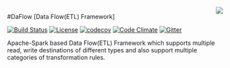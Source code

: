 <img src="https://github.com/abhioncbr/DaFlow/raw/develop/DaFlow.png" align="right">

#DaFlow [Data Flow(ETL) Framework]

[![Build Status](https://travis-ci.org/abhioncbr/DaFlow.svg?branch=master)](https://travis-ci.org/abhioncbr/DaFlow/)
[![License](http://img.shields.io/:license-Apache%202-blue.svg)](http://www.apache.org/licenses/LICENSE-2.0.txt)
[![codecov](https://codecov.io/gh/abhioncbr/DaFlow/branch/master/graph/badge.svg)](https://codecov.io/gh/abhioncbr/DaFlow)
[![Code Climate](https://codeclimate.com/github/codeclimate/codeclimate/badges/gpa.svg)](https://codeclimate.com/github/abhioncbr/DaFlow)
[![Gitter](https://badges.gitter.im/Da-Flow/community.svg)](https://gitter.im/Da-Flow/community?utm_source=badge&utm_medium=badge&utm_campaign=pr-badge)

Apache-Spark based Data Flow(ETL) Framework which supports multiple read, write destinations of different types and also support multiple categories of transformation rules.  